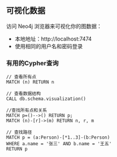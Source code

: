 ## 可视化数据

访问 Neo4j 浏览器来可视化你的图数据：
- 本地地址：http://localhost:7474
- 使用相同的用户名和密码登录


### 有用的Cypher查询
```cypher
// 查看所有点
MATCH (n) RETURN n

// 查看数据结构
CALL db.schema.visualization()

//查找所有点和关系
MATCH p=()-->() RETURN p;
MATCH (n)-[r]->(m) RETURN n, r, m
 
// 查找路径
MATCH p = (a:Person)-[*1..3]-(b:Person) 
WHERE a.name = '张三' AND b.name = '王五'
RETURN p
```
